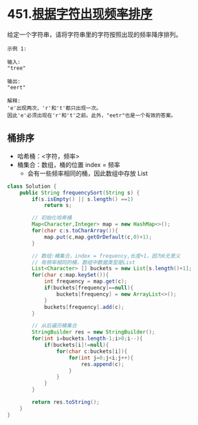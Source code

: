 # 451.[根据字符出现频率排序](https://leetcode-cn.com/problems/sort-characters-by-frequency)

给定一个字符串，请将字符串里的字符按照出现的频率降序排列。

~~~
示例 1:

输入:
"tree"

输出:
"eert"

解释:
'e'出现两次，'r'和't'都只出现一次。
因此'e'必须出现在'r'和't'之前。此外，"eetr"也是一个有效的答案。

~~~



## 桶排序

- 哈希桶：<字符，频率>
- 桶集合：数组，桶的位置 index = 频率
  - 会有一些频率相同的桶，因此数组中存放 List<Character>



~~~java
class Solution {
    public String frequencySort(String s) {
        if(s.isEmpty() || s.length() ==1)
            return s;

        // 初始化哈希桶
        Map<Character,Integer> map = new HashMap<>();
        for(char c:s.toCharArray()){
            map.put(c,map.getOrDefault(c,0)+1);
        }

        // 数组:桶集合，index = frequency,长度+1，因为0无意义
        // 有频率相同的桶，数组中数据类型是List
        List<Character> [] buckets = new List[s.length()+1];
        for(char c:map.keySet()){
            int frequency = map.get(c);
            if(buckets[frequency]==null){
                buckets[frequency] = new ArrayList<>();
            }
            buckets[frequency].add(c);
        }

        // 从后遍历桶集合
        StringBuilder res = new StringBuilder();
        for(int i=buckets.length-1;i>0;i--){
            if(buckets[i]!=null){
                for(char c:buckets[i]){
                    for(int j=0;j<i;j++){
                        res.append(c);
                    }
                }
            }
        }

        return res.toString();
    }
}
~~~

